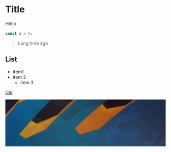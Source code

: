 # Title

Hello

```javascript
const x = 5;
```

> Long time ago

## List

- item1
- item 2
    - item 3

<a href="#">link</script>

![alt text](../images/image.png)

<script>alert("hoja")</script>

[//]: # (comment)

<!-- 

commmennent 

-->